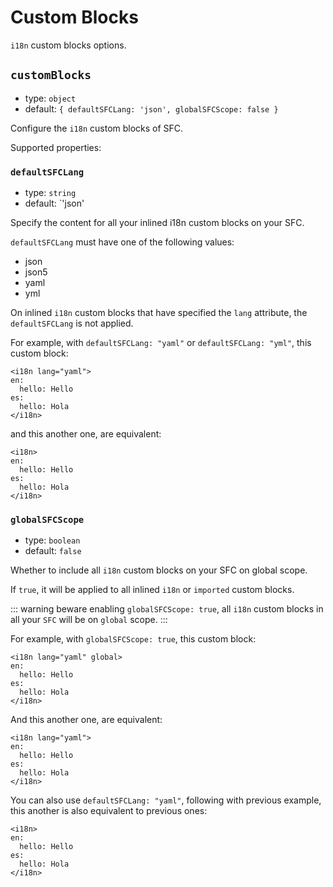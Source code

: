 # Custom Blocks

`i18n` custom blocks options.

## `customBlocks`

- type: `object`
- default: `{ defaultSFCLang: 'json', globalSFCScope: false }`

Configure the `i18n` custom blocks of SFC.

Supported properties:

### `defaultSFCLang`

- type: `string`
- default: `'json'

Specify the content for all your inlined i18n custom blocks on your SFC.

`defaultSFCLang` must have one of the following values:

- json
- json5
- yaml
- yml

On inlined `i18n` custom blocks that have specified the `lang` attribute, the `defaultSFCLang` is not applied.

For example, with `defaultSFCLang: "yaml"` or `defaultSFCLang: "yml"`, this custom block:

```vue
<i18n lang="yaml">
en:
  hello: Hello
es:
  hello: Hola
</i18n>
```

and this another one, are equivalent:

```vue
<i18n>
en:
  hello: Hello
es:
  hello: Hola
</i18n>
```

### `globalSFCScope`

- type: `boolean`
- default: `false`

Whether to include all `i18n` custom blocks on your SFC on global scope.

If `true`, it will be applied to all inlined `i18n` or `imported` custom blocks.

::: warning
beware enabling `globalSFCScope: true`, all `i18n` custom blocks in all your `SFC` will be on `global` scope.
:::

For example, with `globalSFCScope: true`, this custom block:

```vue
<i18n lang="yaml" global>
en:
  hello: Hello
es:
  hello: Hola
</i18n>
```

And this another one, are equivalent:

```vue
<i18n lang="yaml">
en:
  hello: Hello
es:
  hello: Hola
</i18n>
```

You can also use `defaultSFCLang: "yaml"`, following with previous example, this another is also equivalent to previous ones:

```vue
<i18n>
en:
  hello: Hello
es:
  hello: Hola
</i18n>
```

